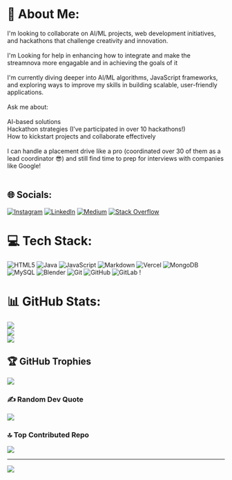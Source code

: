 # 💫 About Me:
I'm looking to collaborate on AI/ML projects, web development initiatives, and hackathons that challenge creativity and innovation.<br><br>I'm Looking for help in enhancing how to integrate and make the streamnova more engagable and in achieving the goals of it<br><br>I'm currently diving deeper into AI/ML algorithms, JavaScript frameworks, and exploring ways to improve my skills in building scalable, user-friendly applications.<br><br>Ask me about:<br><br>AI-based solutions<br>Hackathon strategies (I’ve participated in over 10 hackathons!)<br>How to kickstart projects and collaborate effectively<br><br>I can handle a placement drive like a pro (coordinated over 30 of them as a lead coordinator 😎) and still find time to prep for interviews with companies like Google!<br><br>


## 🌐 Socials:
[![Instagram](https://img.shields.io/badge/Instagram-%23E4405F.svg?logo=Instagram&logoColor=white)](https://www.instagram.com/pratikkpatellll) 
[![LinkedIn](https://img.shields.io/badge/LinkedIn-%230077B5.svg?logo=linkedin&logoColor=white)](https://www.linkedin.com/in/pratik-patel-17891b23a/) 
[![Medium](https://img.shields.io/badge/Medium-12100E?logo=medium&logoColor=white)](https://medium.com/@@patelpratik8489)
 [![Stack Overflow](https://img.shields.io/badge/-Stackoverflow-FE7A16?logo=stack-overflow&logoColor=white)](https://stackoverflow.com/users/28865163) 

# 💻 Tech Stack:
![HTML5](https://img.shields.io/badge/html5-%23E34F26.svg?style=for-the-badge&logo=html5&logoColor=white) ![Java](https://img.shields.io/badge/java-%23ED8B00.svg?style=for-the-badge&logo=openjdk&logoColor=white) ![JavaScript](https://img.shields.io/badge/javascript-%23323330.svg?style=for-the-badge&logo=javascript&logoColor=%23F7DF1E) ![Markdown](https://img.shields.io/badge/markdown-%23000000.svg?style=for-the-badge&logo=markdown&logoColor=white)  ![Vercel](https://img.shields.io/badge/vercel-%23000000.svg?style=for-the-badge&logo=vercel&logoColor=white)  ![MongoDB](https://img.shields.io/badge/MongoDB-%234ea94b.svg?style=for-the-badge&logo=mongodb&logoColor=white) ![MySQL](https://img.shields.io/badge/mysql-4479A1.svg?style=for-the-badge&logo=mysql&logoColor=white) ![Blender](https://img.shields.io/badge/blender-%23F5792A.svg?style=for-the-badge&logo=blender&logoColor=white) ![Git](https://img.shields.io/badge/git-%23F05033.svg?style=for-the-badge&logo=git&logoColor=white) ![GitHub](https://img.shields.io/badge/github-%23121011.svg?style=for-the-badge&logo=github&logoColor=white) ![GitLab](https://img.shields.io/badge/gitlab-%23181717.svg?style=for-the-badge&logo=gitlab&logoColor=white) !
# 📊 GitHub Stats:
![](https://github-readme-stats.vercel.app/api?username=Pratik00531&theme=radical&hide_border=false&include_all_commits=true&count_private=true)<br/>
![](https://github-readme-streak-stats.herokuapp.com/?user=Pratik00531&theme=radical&hide_border=false)<br/>
![](https://github-readme-stats.vercel.app/api/top-langs/?username=Pratik00531&theme=radical&hide_border=false&include_all_commits=true&count_private=true&layout=compact)

## 🏆 GitHub Trophies
![](https://github-profile-trophy.vercel.app/?username=Pratik00531&theme=radical&no-frame=false&no-bg=true&margin-w=4)

### ✍️ Random Dev Quote
![](https://quotes-github-readme.vercel.app/api?type=horizontal&theme=radical)

### 🔝 Top Contributed Repo
![](https://github-contributor-stats.vercel.app/api?username=Pratik00531&limit=5&theme=radical&combine_all_yearly_contributions=true)

---
[![](https://visitcount.itsvg.in/api?id=Pratik00531&icon=4&color=0)](https://visitcount.itsvg.in)

<!-- Proudly created with GPRM ( https://gprm.itsvg.in ) -->

